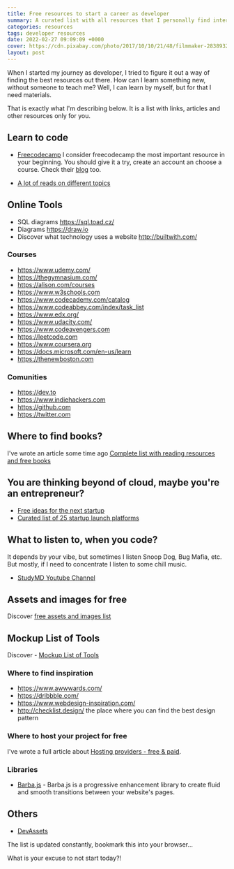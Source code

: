 ```yaml
---
title: Free resources to start a career as developer
summary: A curated list with all resources that I personally find interesting to share for developers at the beginning of their careers. A list with links, articles, and other resources.
categories: resources
tags: developer resources
date: 2022-02-27 09:09:09 +0000
cover: https://cdn.pixabay.com/photo/2017/10/10/21/48/filmmaker-2838932_1280.jpg
layout: post
---
```


When I started my journey as developer, I tried to figure it out a way of finding the best resources out there. How can I learn something new, without someone to teach me? Well, I can learn by myself, but for that I need materials.

That is exactly what I'm describing below. It is a list with links, articles and other resources only for you.

## Learn to code

- [Freecodecamp](https://www.freecodecamp.org/)
I consider freecodecamp the most important resource in your beginning. You should give it a try, create an account an choose a course. Check their [blog](https://www.freecodecamp.org/news/) too.

- [A lot of reads on different topics](https://medium.com)

## Online Tools

- SQL diagrams <https://sql.toad.cz/>
- Diagrams <https://draw.io>
- Discover what technology uses a website <http://builtwith.com/>

### Courses

- <https://www.udemy.com/>
- <https://thegymnasium.com/>
- <https://alison.com/courses>
- <https://www.w3schools.com>
- <https://www.codecademy.com/catalog>
- <https://www.codeabbey.com/index/task_list>
- <https://www.edx.org/>
- <https://www.udacity.com/>
- <https://www.codeavengers.com>
- <https://leetcode.com>
- <https://www.coursera.org>
- <https://docs.microsoft.com/en-us/learn>
- <https://thenewboston.com>

### Comunities

- <https://dev.to>
- <https://www.indiehackers.com>
- <https://github.com>
- <https://twitter.com>

## Where to find books?

I've wrote an article some time ago [Complete list with reading resources and free books](https://whyboobo.com/resources/free-books-and-reading-resources/)

## You are thinking beyond of cloud, maybe you're an entrepreneur?

- [Free ideas for the next startup](https://whyboobo.com/startup/how-to-launch-a-startup/)
- [Curated list of 25 startup launch platforms](https://whyboobo.com/startup/how-to-launch-a-startup/)

## What to listen to, when you code?

It depends by your vibe, but sometimes I listen Snoop Dog, Bug Mafia, etc. But mostly, if I need to concentrate I listen to some chill music.

- [StudyMD Youtube Channel](https://www.youtube.com/channel/UC5CRP-6oxYenIgBj17CkBZg)


## Assets and images for free

 Discover [free assets and images list](https://whyboobo.com/resources/free-assets-and-images)

## Mockup List of Tools

Discover - [Mockup List of Tools](https://whyboobo.com/resources/mockup-tools/)

### Where to find inspiration

- <https://www.awwwards.com/>
- <https://dribbble.com/>
- <https://www.webdesign-inspiration.com/>
- <http://checklist.design/> the place where you can find the best design pattern

### Where to host your project for free

I've wrote a full article about <a href="https://whyboobo.com/resources/hosting-providers/">Hosting providers - free & paid</a>.


### Libraries

- <a href="https://barba.js.org" target="_blank">Barba.js</a> - Barba.js is a progressive enhancement library to create fluid and smooth transitions between your website's pages. 

## Others

- <a href="https://xsgames.co/devassets/" target="_blank">DevAssets</a>


The list is updated constantly, bookmark this into your browser...

What is your excuse to not start today?!
